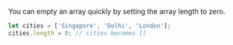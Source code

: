 
  You can empty an array quickly by setting the array length to zero.

  ```javascript
  let cities = ['Singapore', 'Delhi', 'London'];
  cities.length = 0; // cities becomes []
  ```
